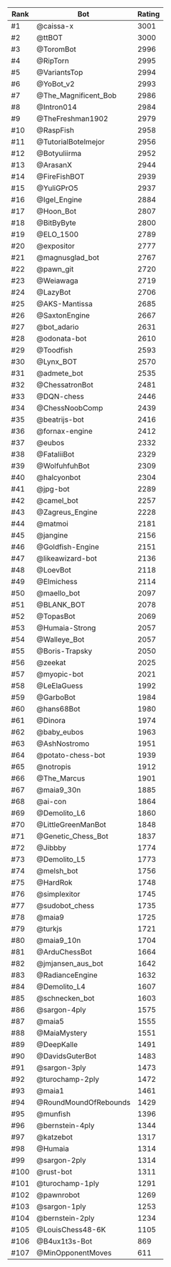 Rank|Bot|Rating
---|---|---
#1|@caissa-x|3001
#2|@ttBOT|3000
#3|@ToromBot|2996
#4|@RipTorn|2995
#5|@VariantsTop|2994
#6|@YoBot_v2|2993
#7|@The_Magnificent_Bob|2986
#8|@Intron014|2984
#9|@TheFreshman1902|2979
#10|@RaspFish|2958
#11|@TutorialBotelmejor|2956
#12|@Botyuliirma|2952
#13|@ArasanX|2944
#14|@FireFishBOT|2939
#15|@YuliGPrO5|2937
#16|@Igel_Engine|2884
#17|@Hoon_Bot|2807
#18|@BitByByte|2800
#19|@ELO_1500|2789
#20|@expositor|2777
#21|@magnusglad_bot|2767
#22|@pawn_git|2720
#23|@Weiawaga|2719
#24|@LazyBot|2706
#25|@AKS-Mantissa|2685
#26|@SaxtonEngine|2667
#27|@bot_adario|2631
#28|@odonata-bot|2610
#29|@Toodfish|2593
#30|@Lynx_BOT|2570
#31|@admete_bot|2535
#32|@ChessatronBot|2481
#33|@DQN-chess|2446
#34|@ChessNoobComp|2439
#35|@beatrijs-bot|2416
#36|@fornax-engine|2412
#37|@eubos|2332
#38|@FataliiBot|2329
#39|@WolfuhfuhBot|2309
#40|@halcyonbot|2304
#41|@jpg-bot|2289
#42|@camel_bot|2257
#43|@Zagreus_Engine|2228
#44|@matmoi|2181
#45|@jangine|2156
#46|@Goldfish-Engine|2151
#47|@likeawizard-bot|2136
#48|@LoevBot|2118
#49|@Elmichess|2114
#50|@maello_bot|2097
#51|@BLANK_BOT|2078
#52|@TopasBot|2069
#53|@Humaia-Strong|2057
#54|@Walleye_Bot|2057
#55|@Boris-Trapsky|2050
#56|@zeekat|2025
#57|@myopic-bot|2021
#58|@LeElaGuess|1992
#59|@GarboBot|1984
#60|@hans68Bot|1980
#61|@Dinora|1974
#62|@baby_eubos|1963
#63|@AshNostromo|1951
#64|@potato-chess-bot|1939
#65|@notropis|1912
#66|@The_Marcus|1901
#67|@maia9_30n|1885
#68|@ai-con|1864
#69|@Demolito_L6|1860
#70|@LittleGreenManBot|1848
#71|@Genetic_Chess_Bot|1837
#72|@Jibbby|1774
#73|@Demolito_L5|1773
#74|@melsh_bot|1756
#75|@HardRok|1748
#76|@simplexitor|1745
#77|@sudobot_chess|1735
#78|@maia9|1725
#79|@turkjs|1721
#80|@maia9_10n|1704
#81|@ArduChessBot|1664
#82|@jmjansen_aus_bot|1642
#83|@RadianceEngine|1632
#84|@Demolito_L4|1607
#85|@schnecken_bot|1603
#86|@sargon-4ply|1575
#87|@maia5|1555
#88|@MaiaMystery|1551
#89|@DeepKalle|1491
#90|@DavidsGuterBot|1483
#91|@sargon-3ply|1473
#92|@turochamp-2ply|1472
#93|@maia1|1461
#94|@RoundMoundOfRebounds|1429
#95|@munfish|1396
#96|@bernstein-4ply|1344
#97|@katzebot|1317
#98|@Humaia|1314
#99|@sargon-2ply|1314
#100|@rust-bot|1311
#101|@turochamp-1ply|1291
#102|@pawnrobot|1269
#103|@sargon-1ply|1253
#104|@bernstein-2ply|1234
#105|@LouisChess48-6K|1105
#106|@B4ux1t3s-Bot|869
#107|@MinOpponentMoves|611

